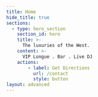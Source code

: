 ```yaml
---
title: Home
hide_title: true
sections:
  - type: hero_section
    section_id: hero
    title: >-
      The luxuries of the West.
    content: >-
      VIP Longue . Bar . Live DJ
    actions:
        - label: Get Directions
          url: /contact
          style: button
layout: advanced
---
```

